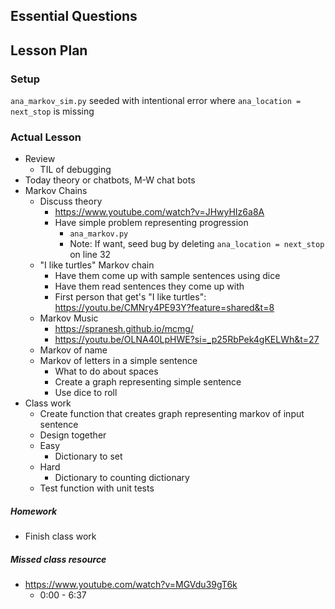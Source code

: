 ## Essential Questions

## Lesson Plan

### Setup

`ana_markov_sim.py` seeded with intentional error where `ana_location = next_stop` is missing

### Actual Lesson

- Review
    - TIL of debugging
- Today theory or chatbots, M-W chat bots
- Markov Chains
    - Discuss theory
        - https://www.youtube.com/watch?v=JHwyHIz6a8A
        - Have simple problem representing progression
            - `ana_markov.py`
            - Note: If want, seed bug by deleting `ana_location = next_stop` on line 32
    - "I like turtles" Markov chain
        - Have them come up with sample sentences using dice
        - Have them read sentences they come up with
        - First person that get's "I like turtles": https://youtu.be/CMNry4PE93Y?feature=shared&t=8
    - Markov Music
        - https://spranesh.github.io/mcmg/
        - https://youtu.be/OLNA40LpHWE?si=_p25RbPek4gKELWh&t=27
    - Markov of name
    - Markov of letters in a simple sentence
        - What to do about spaces
        - Create a graph representing simple sentence
        - Use dice to roll 
- Class work
    - Create function that creates graph representing markov of input sentence
    - Design together
    - Easy
        - Dictionary to set
    - Hard
        - Dictionary to counting dictionary
    - Test function with unit tests

##### Homework

- Finish class work

##### Missed class resource

- https://www.youtube.com/watch?v=MGVdu39gT6k
    - 0:00 - 6:37
